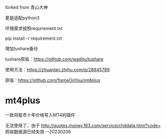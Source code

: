 forked from 青山大神

更是适配python3

环境需求按照requirement.txt 

pip install -r requirement.txt

增加tushare备份

tushare原版：https://github.com/waditu/tushare

使用方法：https://zhuanlan.zhihu.com/p/28845789

原版：https://github.com/flameOnYou/mt4plus
# mt4plus
一款将股市十年价格导入MT4的插件

无法使用了，由于
http://quotes.money.163.com/service/chddata.html?code=
网易数据源已经失效 --20230206

